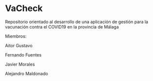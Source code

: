 ﻿# VaCheck
Repositorio orientado al desarrollo de una aplicación de gestión para la vacunación contra el COVID19 en la provincia de Málaga

Miembros:

Aitor Gustavo

Fernando Fuentes

Javier Morales

Alejandro Maldonado


